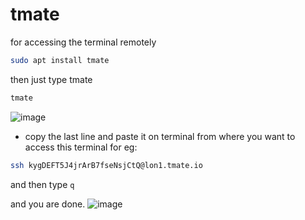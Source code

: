 # tmate
for accessing the terminal remotely

```bash
sudo apt install tmate
```
then just type tmate
```bash
tmate
```
![image](https://user-images.githubusercontent.com/95766110/222881584-9f37065e-8102-4709-9967-5943b1953599.png)

* copy the last line and paste it on terminal from where you want to access this terminal
for eg:
```bash
ssh kygDEFT5J4jrArB7fseNsjCtQ@lon1.tmate.io
```
and then type `q`

and you are done.
![image](https://user-images.githubusercontent.com/95766110/222881733-cc5868a0-6b6d-4355-ba78-33f98e9a11c9.png)
